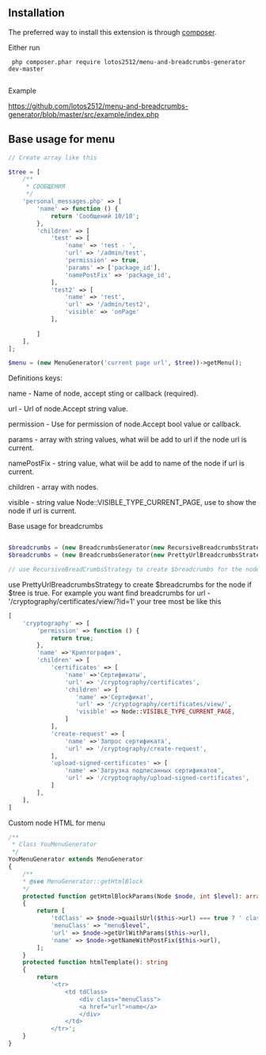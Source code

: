 ## Installation

The preferred way to install this extension is through [composer](http://getcomposer.org/download/).

Either run
```
 php composer.phar require lotos2512/menu-and-breadcrumbs-generator dev-master
 
```
Example  

https://github.com/lotos2512/menu-and-breadcrumbs-generator/blob/master/src/example/index.php

## Base usage for menu
```php
// Create array like this 

$tree = [
    /**
     * СООБЩЕНИЯ
     */
    'personal_messages.php' => [
        'name' => function () {
            return 'Сообщений 10/10';
        },
        'children' => [
            'test' => [
                'name' => 'тest - ',
                'url' => '/admin/test',
                'permission' => true,
                'params' => ['package_id'],
                'namePostFix' => 'package_id',
            ],
            'test2' => [
                'name' => 'тest',
                'url' => '/admin/test2',
                'visible' => 'onPage'
            ],
            
        ]
    ],
];

$menu = (new MenuGenerator('current page url', $tree))->getMenu();
```
Definitions keys: 

name - Name of node, accept sting or callback (required).

url - Url of node.Accept string value.

permission - Use for permission of node.Accept bool value or callback. 

params - array with string values, what wiil be add to url if the node url is current.

namePostFix - string value, what wiil be add to name of the node if url is current.

children - array with nodes.

visible - string value Node::VISIBLE_TYPE_CURRENT_PAGE, use to show the node if url is current. 

Base usage for breadcrumbs 

```php

$breadcrumbs = (new BreadcrumbsGenerator(new RecursiveBreadcrumbsStrategy(), '/admin/update_transaction.php', $tree))->getBreadcrumbs();
$breadcrumbs = (new BreadcrumbsGenerator(new PrettyUrlBreadcrumbsStrategy(), '/admin/update_transaction.php', $tree))->getBreadcrumbs();

// use RecursiveBreadCrumbsStrategy to create $breadcrumbs for the node, even if the tree is wrong like $tree.

```
use PrettyUrlBreadcrumbsStrategy to create $breadcrumbs for the node if $tree is true.
For example you want find breadcrumbs for url - '/cryptography/certificates/view/?id=1'
your tree most be like this
```php
[
    'cryptography' => [
        'permission' => function () {
            return true;
        },
        'name' =>'Криптография',
        'children' => [
            'certificates' => [
                'name' =>'Сертификаты',
                'url' => '/cryptography/certificates',
                'children' => [
                   'name' =>'Сертификат',
                   'url' => '/cryptography/certificates/view/',
                   'visible' => Node::VISIBLE_TYPE_CURRENT_PAGE,
                ]
            ],
            'create-request' => [
                'name' =>'Запрос сертификата',
                'url' => '/cryptography/create-request',
            ],
            'upload-signed-certificates' => [
                'name' =>'Загрузка подписанных сертификатов',
                'url' => '/cryptography/upload-signed-certificates',
            ]
        ],
    ],
]
```
Custom node HTML for menu 

```php
/**
 * Class YouMenuGenerator
 */
YouMenuGenerator extends MenuGenerator
{
    /**
    * @see MenuGenerator::getHtmlBlock
    */
    protected function getHtmlBlockParams(Node $node, int $level): array
    {
        return [
            'tdClass' => $node->quailsUrl($this->url) === true ? ' class ="select"' : ' ',
            'menuClass' => "menu$level",
            'url' => $node->getUrlWithParams($this->url),
            'name' => $node->getNameWithPostFix($this->url),
        ];
    }
    protected function htmlTemplate(): string
    {
        return
            '<tr>
                <td tdClass>
                    <div class="menuClass">
                    <a href="url">name</a>
                    </div>
                </td>
            </tr>';
    }
}
```
